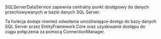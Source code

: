 ﻿SQLServerDataService zapewnia centralny punkt dostępowy do danych przechowywanych w bazie danych SQL Server.

Ta funkcja dodaje również odwołania umożliwiające dostęp do bazy danych SQL Server przez EntityFramework.Core oraz uzyskiwanie dostępu do ciągu połączenia za pomocą ConnectionManager.
